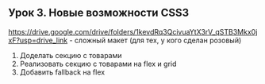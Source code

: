 ## Урок 3. Новые возможности CSS3

https://drive.google.com/drive/folders/1kevdRq3QcivuaYtX3rV_qSTB3Mkx0jxF?usp=drive_link - сложный макет (для тех, у кого сделан розовый)

1. Доделать секцию с товарами
2. Реализовать секцию с товарами на flex и grid
3. Добавить fallback на flex
